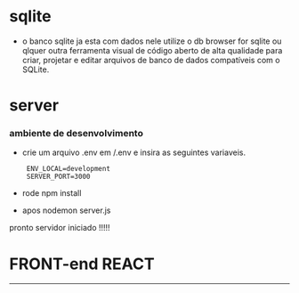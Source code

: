 # sqlite 
 - o banco sqlite ja esta com dados nele utilize o db browser for sqlite ou qlquer outra ferramenta visual de código aberto de alta qualidade para criar, projetar e editar arquivos de banco de dados compatíveis com o SQLite.

# server
### ambiente de desenvolvimento
 - crie um arquivo .env em /.env e insira as seguintes variaveis.
        
         
        ENV_LOCAL=development
        SERVER_PORT=3000
        
 - rode npm install
 - apos nodemon server.js

pronto servidor iniciado !!!!!


# FRONT-end REACT
----- 
